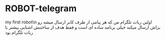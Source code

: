 # ROBOT-telegram
my first robot\n
 اولین ربات تلگرام من که هر پیامی از طرف کابر ارسال میشه رو براش ارسال میکنه
خیلی برنامه ساده ای است و فقط هدف از ساختنش اشنایی بیشتر با ربات تلگرام بود
